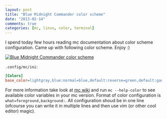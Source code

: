 ```yaml
---
layout: post
title: "Blue Midnight Commander color scheme"
date: "2013-02-14"
comments: true
categories: [mc, linux, color, terminal]
---
```

I spend today few hours reading mc documentation about color scheme configuration. Came up with following color scheme. Enjoy :)

[![Blue Midnight Commander color scheme](https://d1wvxg652jdms0.cloudfront.net/midnight-commander-theme/theme.png)](https://raw.github.com/Gonzih/dotfiles/a43c06d7cd12f3e1e06f3efe655e082e4dc78012/.config/mc/theme.png)


`.config/mc/ini`:
```ini
[Colors]
base_color=lightgray,blue:normal=blue,default:reverse=green,default:gauge=gray,lightgray:selected=white,blue:marked=yellow,default:markselect=yellow,default:directory=brightblue,default:executable=brightgreen,default:link=cyan,default:device=brightmagenta,default:core=red,default:special=lightgray,default:dnormal=lightgray,blue:dfocus=lightgray,black:dhotnormal=yellow,blue:dhotfocus=yellow,black:menunormal=lightgray,blue:menuhot=yellow,blue:menusel=lightgray,black:menuhotsel=yellow,black:menuinactive=lightgray,gray:errors=lightgray,red:errdhotnormal=yellow,red:errdhotfocus=yellow,lightgray:input=lightblue,gray:inputunchanged=blue,gray:inputmark=white,blue:bbarhotkey=white,black:bbarbutton=lightgray,blue:viewbold=lightgray,default:viewunderline=lightblue,default:viewselected=lightgray,grey:helpnormal=lightgray,default:helpitalic=lightblue,default:helpbold=lightgray,default:helplink=green,default:helpslink=lighgreen,defalt:
```

For more information take look at [mc wiki](https://www.midnight-commander.org/wiki/doc/common/skins) and run `mc --help-color` to see available color variables in your mc version.
Format of color configuration is `what=foreground,background:`. All configuration shoud be in one line (ofcourse you can write it in multiple lines and then use vim (or other cool editor) magic).
<!--more-->
